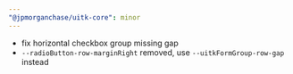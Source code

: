```yaml
---
"@jpmorganchase/uitk-core": minor
---
```


- fix horizontal checkbox group missing gap
- `--radioButton-row-marginRight` removed, use `--uitkFormGroup-row-gap` instead
